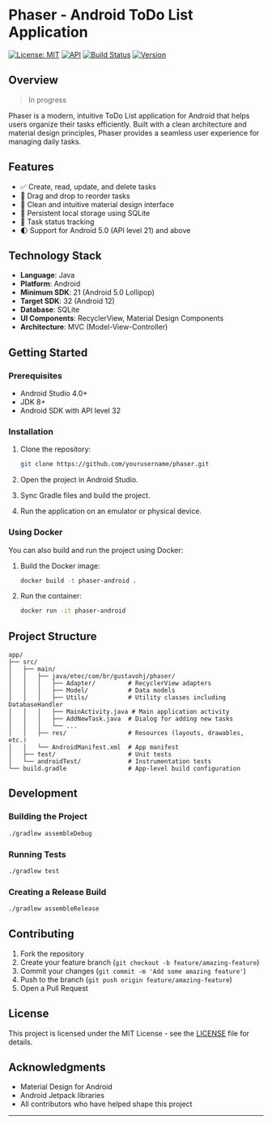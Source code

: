# Phaser - Android ToDo List Application

[![License: MIT](https://img.shields.io/badge/License-MIT-yellow.svg)](https://opensource.org/licenses/MIT)
[![API](https://img.shields.io/badge/API-21%2B-brightgreen.svg)](https://android-arsenal.com/api?level=21)
[![Build Status](https://img.shields.io/badge/build-passing-brightgreen.svg)]()
[![Version](https://img.shields.io/badge/version-1.0.0-blue.svg)]()

## Overview

>  In progress

Phaser is a modern, intuitive ToDo List application for Android that helps users organize their tasks efficiently. Built with a clean architecture and material design principles, Phaser provides a seamless user experience for managing daily tasks.

[//]: # (![Phaser App Screenshot]&#40;docs/screenshot.png&#41;)

## Features

- ✅ Create, read, update, and delete tasks
- 🔄 Drag and drop to reorder tasks
- 🎨 Clean and intuitive material design interface
- 💾 Persistent local storage using SQLite
- 🔔 Task status tracking
- 🌓 Support for Android 5.0 (API level 21) and above

## Technology Stack

- **Language**: Java
- **Platform**: Android
- **Minimum SDK**: 21 (Android 5.0 Lollipop)
- **Target SDK**: 32 (Android 12)
- **Database**: SQLite
- **UI Components**: RecyclerView, Material Design Components
- **Architecture**: MVC (Model-View-Controller)

## Getting Started

### Prerequisites

- Android Studio 4.0+
- JDK 8+
- Android SDK with API level 32

### Installation

1. Clone the repository:
   ```bash
   git clone https://github.com/yourusername/phaser.git
   ```

2. Open the project in Android Studio.

3. Sync Gradle files and build the project.

4. Run the application on an emulator or physical device.

### Using Docker

You can also build and run the project using Docker:

1. Build the Docker image:
   ```bash
   docker build -t phaser-android .
   ```

2. Run the container:
   ```bash
   docker run -it phaser-android
   ```

## Project Structure

```
app/
├── src/
│   ├── main/
│   │   ├── java/etec/com/br/gustavohj/phaser/
│   │   │   ├── Adapter/         # RecyclerView adapters
│   │   │   ├── Model/           # Data models
│   │   │   ├── Utils/           # Utility classes including DatabaseHandler
│   │   │   ├── MainActivity.java # Main application activity
│   │   │   ├── AddNewTask.java  # Dialog for adding new tasks
│   │   │   └── ...
│   │   ├── res/                 # Resources (layouts, drawables, etc.)
│   │   └── AndroidManifest.xml  # App manifest
│   ├── test/                    # Unit tests
│   └── androidTest/             # Instrumentation tests
└── build.gradle                 # App-level build configuration
```

## Development

### Building the Project

```bash
./gradlew assembleDebug
```

### Running Tests

```bash
./gradlew test
```

### Creating a Release Build

```bash
./gradlew assembleRelease
```

## Contributing

1. Fork the repository
2. Create your feature branch (`git checkout -b feature/amazing-feature`)
3. Commit your changes (`git commit -m 'Add some amazing feature'`)
4. Push to the branch (`git push origin feature/amazing-feature`)
5. Open a Pull Request

## License

This project is licensed under the MIT License - see the [LICENSE](LICENSE) file for details.

## Acknowledgments

- Material Design for Android
- Android Jetpack libraries
- All contributors who have helped shape this project

---
